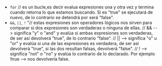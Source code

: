 * `for`
// es un bucle,es decir evalua expresiones una y otra vez y termina cuando retorna lo que estamos buscando. Si es "true" se ejecutará de nuevo, de lo contrario se detendrá por será "false".
* `&&`, `||`, `!`  "// estas expresiones son operadores lógicos nos sirven para comparar si dos expresiones son verdaderas o ninguna de ellas.
// && --> significa "y" o "and" y evalúa si ambas expresiones son verdaderas, de ser así devolverá "true", de lo contrario "false".
// || --> significa "o" u "or" y evalúa si una de las expresiones es verdadera, de ser así devolverá "true", si las dos resultan falsas, devolverá "false".
// !  --> significa "not" o "no" y evalúa lo contrario de lo declarado. Por ejemplo !true --> nos devolvería false.
